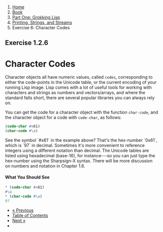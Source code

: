 <ol class="breadcrumb">
  <li><a href="/">Home</a></li>
  <li><a href="/book/">Book</a></li>
  <li><a href="/book/1-0-0-overview/">Part One: Grokking Lisp</a></li>
  <li><a href="/book/1-02-00-input-output/">Printing, Strings, and Streams</a></li>
  <li class="active">Exercise 6: Character Codes</li>
</ol>

## Exercise 1.2.6

# Character Codes

Character objects all have numeric values, called `codes`, corresponding to either the code-points in the Unicode table, or the current encoding of your running Lisp image.  Lisp comes with a lot of useful tools for working with characters and strings as numbers and vectors/arrays, and where the standard falls short, there are several popular libraries you can always rely on.

You can get the code for a character object with the function `char-code`, and the character object for a code with `code-char`, as follows:

```lisp
(code-char #x61)
(char-code #\a)
```

<div class="alert alert-info">
  See the symbol `#x61` in the example above? That's the hex-number `0x61`, which is `97` in decimal. Sometimes it's more convenient to reference integers using a different notation than decimal.  The Unicode tables are listed using hexadecimal (base-16), for instance---so you can just type the hex-number using the Sharpsign-X syntax.  There will be more discussion on numbers and notation in Chapter 1.6.
</div>

#### What You Should See

```lisp
* (code-char #x61)
#\a
* (char-code #\a)
97
```

<ul class="pager">
  <li class="previous"><a href="/book/1-02-05-more-chars/">&laquo; Previous</a></li>
  <li><a href="/book/">Table of Contents</a></li>
  <li class="next"><a href="/book/1-02-07-strings-from-chars/">Next &raquo;</a><li>
</ul>
